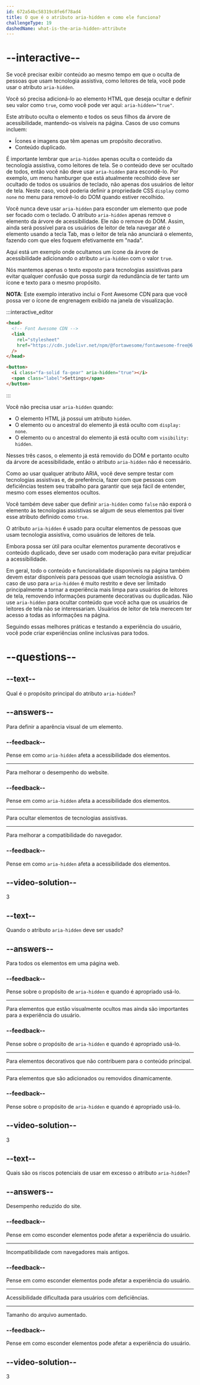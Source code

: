 ```yaml
---
id: 672a54bc58319c8fe6f78ad4
title: O que é o atributo aria-hidden e como ele funciona?
challengeType: 19
dashedName: what-is-the-aria-hidden-attribute
---
```


# --interactive--

Se você precisar exibir conteúdo ao mesmo tempo em que o oculta de pessoas que usam tecnologia assistiva, como leitores de tela, você pode usar o atributo `aria-hidden`.

Você só precisa adicioná-lo ao elemento HTML que deseja ocultar e definir seu valor como `true`, como você pode ver aqui: `aria-hidden="true"`.

Este atributo oculta o elemento e todos os seus filhos da árvore de acessibilidade, mantendo-os visíveis na página. Casos de uso comuns incluem:

- Ícones e imagens que têm apenas um propósito decorativo.
- Conteúdo duplicado.

É importante lembrar que `aria-hidden` apenas oculta o conteúdo da tecnologia assistiva, como leitores de tela. Se o conteúdo deve ser ocultado de todos, então você não deve usar `aria-hidden` para escondê-lo. Por exemplo, um menu hamburger que está atualmente recolhido deve ser ocultado de todos os usuários de teclado, não apenas dos usuários de leitor de tela. Neste caso, você poderia definir a propriedade CSS `display` como `none` no menu para removê-lo do DOM quando estiver recolhido.

Você nunca deve usar `aria-hidden` para esconder um elemento que pode ser focado com o teclado. O atributo `aria-hidden` apenas remove o elemento da árvore de acessibilidade. Ele não o remove do DOM. Assim, ainda será possível para os usuários de leitor de tela navegar até o elemento usando a tecla Tab, mas o leitor de tela não anunciará o elemento, fazendo com que eles foquem efetivamente em "nada".

Aqui está um exemplo onde ocultamos um ícone da árvore de acessibilidade adicionando o atributo `aria-hidden` com o valor `true`.

Nós mantemos apenas o texto exposto para tecnologias assistivas para evitar qualquer confusão que possa surgir da redundância de ter tanto um ícone e texto para o mesmo propósito.

**NOTA**: Este exemplo interativo inclui o Font Awesome CDN para que você possa ver o ícone de engrenagem exibido na janela de visualização.

:::interactive_editor

```html
<head>
  <!-- Font Awesome CDN -->
  <link
    rel="stylesheet"
    href="https://cdn.jsdelivr.net/npm/@fortawesome/fontawesome-free@6.5.0/css/all.min.css"
  />
</head>

<button>
  <i class="fa-solid fa-gear" aria-hidden="true"></i>
  <span class="label">Settings</span>
</button>
```

:::

Você não precisa usar `aria-hidden` quando:

- O elemento HTML já possui um atributo `hidden`.
- O elemento ou o ancestral do elemento já está oculto com `display: none`.
- O elemento ou o ancestral do elemento já está oculto com `visibility: hidden`.

Nesses três casos, o elemento já está removido do DOM e portanto oculto da árvore de acessibilidade, então o atributo `aria-hidden` não é necessário.

Como ao usar qualquer atributo ARIA, você deve sempre testar com tecnologias assistivas e, de preferência, fazer com que pessoas com deficiências testem seu trabalho para garantir que seja fácil de entender, mesmo com esses elementos ocultos.

Você também deve saber que definir `aria-hidden` como `false` não exporá o elemento às tecnologias assistivas se algum de seus elementos pai tiver esse atributo definido como `true`.

O atributo `aria-hidden` é usado para ocultar elementos de pessoas que usam tecnologia assistiva, como usuários de leitores de tela.

Embora possa ser útil para ocultar elementos puramente decorativos e conteúdo duplicado, deve ser usado com moderação para evitar prejudicar a acessibilidade.

Em geral, todo o conteúdo e funcionalidade disponíveis na página também devem estar disponíveis para pessoas que usam tecnologia assistiva. O caso de uso para `aria-hidden` é muito restrito e deve ser limitado principalmente a tornar a experiência mais limpa para usuários de leitores de tela, removendo informações puramente decorativas ou duplicadas. Não use `aria-hidden` para ocultar conteúdo que você acha que os usuários de leitores de tela não se interessariam. Usuários de leitor de tela merecem ter acesso a todas as informações na página.

Seguindo essas melhores práticas e testando a experiência do usuário, você pode criar experiências online inclusivas para todos.

# --questions--

## --text--

Qual é o propósito principal do atributo `aria-hidden`?

## --answers--

Para definir a aparência visual de um elemento.

### --feedback--

Pense em como `aria-hidden` afeta a acessibilidade dos elementos.

---

Para melhorar o desempenho do website.

### --feedback--

Pense em como `aria-hidden` afeta a acessibilidade dos elementos.

---

Para ocultar elementos de tecnologias assistivas.

---

Para melhorar a compatibilidade do navegador.

### --feedback--

Pense em como `aria-hidden` afeta a acessibilidade dos elementos.

## --video-solution--

3

## --text--

Quando o atributo `aria-hidden` deve ser usado?

## --answers--

Para todos os elementos em uma página web.

### --feedback--

Pense sobre o propósito de `aria-hidden` e quando é apropriado usá-lo.

---

Para elementos que estão visualmente ocultos mas ainda são importantes para a experiência do usuário.

### --feedback--

Pense sobre o propósito de `aria-hidden` e quando é apropriado usá-lo.

---

Para elementos decorativos que não contribuem para o conteúdo principal.

---

Para elementos que são adicionados ou removidos dinamicamente.

### --feedback--

Pense sobre o propósito de `aria-hidden` e quando é apropriado usá-lo.

## --video-solution--

3

## --text--

Quais são os riscos potenciais de usar em excesso o atributo `aria-hidden`?

## --answers--

Desempenho reduzido do site.

### --feedback--

Pense em como esconder elementos pode afetar a experiência do usuário.

---

Incompatibilidade com navegadores mais antigos.

### --feedback--

Pense em como esconder elementos pode afetar a experiência do usuário.

---

Acessibilidade dificultada para usuários com deficiências.

---

Tamanho do arquivo aumentado.

### --feedback--

Pense em como esconder elementos pode afetar a experiência do usuário.

## --video-solution--

3
